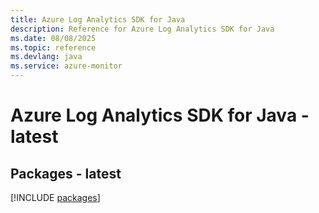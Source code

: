 ```yaml
---
title: Azure Log Analytics SDK for Java
description: Reference for Azure Log Analytics SDK for Java
ms.date: 08/08/2025
ms.topic: reference
ms.devlang: java
ms.service: azure-monitor
---
```

# Azure Log Analytics SDK for Java - latest
## Packages - latest
[!INCLUDE [packages](log-analytics-index.md)]
